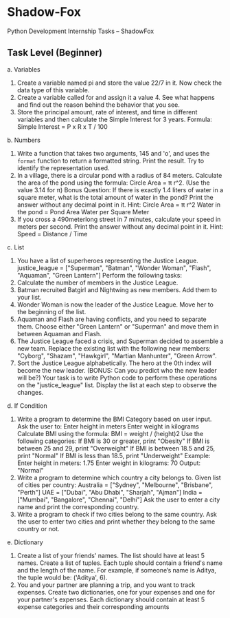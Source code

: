 # Shadow-Fox
Python Development Internship Tasks – ShadowFox
## Task Level (Beginner)
a. Variables 
1. Create a variable named pi and store the value 22/7 in it.
 Now check the data type of this variable. 
2. Create a variable called for and assign it a value 4. See what
 happens and find out the reason behind the behavior that you
 see. 
3. Store the principal amount, rate of interest, and time in
 different variables and then calculate the Simple Interest for 3
 years. Formula: Simple Interest = P x R x T / 100

b. Numbers 
1. Write a function that takes two arguments, 145 and 'o', and
 uses the `format` function to return a formatted string. Print the
 result. Try to identify the representation used. 
2. In a village, there is a circular pond with a radius of 84 meters.
 Calculate the area of the pond using the formula: Circle Area = π
 r^2. (Use the value 3.14 for π) Bonus Question: If there is exactly
 1.4 liters of water in a square meter, what is the total amount of
 water in the pond? Print the answer without any decimal point in
 it. Hint: Circle Area = π r^2 Water in the pond = Pond Area
 Water per Square Meter 
3. If you cross a 490meterlong street in 7 minutes, calculate your
 speed in meters per second. Print the answer without any decimal
 point in it. Hint: Speed = Distance / Time

c. List 
1. You have a list of superheroes representing the Justice
 League. justice_league = ["Superman", "Batman", "Wonder
 Woman", "Flash", "Aquaman", "Green Lantern"] 
Perform the following tasks: 
1. Calculate the number of members in the Justice League. 
2. Batman recruited Batgirl and Nightwing as new members.
 Add them to your list. 
3. Wonder Woman is now the leader of the Justice League.
 Move her to the beginning of the list. 
4. Aquaman and Flash are having conflicts, and you need to
 separate them. Choose either "Green Lantern" or "Superman"
 and move them in between Aquaman and Flash. 
5. The Justice League faced a crisis, and Superman decided to
 assemble a new team. Replace the existing list with the following
 new members: "Cyborg", "Shazam", "Hawkgirl", "Martian
 Manhunter", "Green Arrow". 
6. Sort the Justice League alphabetically. The hero at the 0th
 index will become the new leader. 
(BONUS: Can you predict who the new leader will be?) 
Your task is to write Python code to perform these operations on
 the "justice_league" list. Display the list at each step to observe
 the changes.

d. If Condition 
1. Write a program to determine the BMI Category based on user input. 
Ask the user to: 
Enter height in meters 
Enter weight in kilograms 
Calculate BMI using the formula: BMI = weight / (height)2 
Use the following categories: 
If BMI is 30 or greater, print "Obesity" 
If BMI is between 25 and 29, print "Overweight" 
If BMI is between 18.5 and 25, print "Normal" 
If BMI is less than 18.5, print "Underweight" 
Example: 
Enter height in meters: 1.75 
Enter weight in kilograms: 70 
Output: "Normal" 
2. Write a program to determine which country a city belongs to. Given
 list of cities per country: 
Australia = ["Sydney", "Melbourne", "Brisbane", "Perth"] 
UAE = ["Dubai", "Abu Dhabi", "Sharjah", "Ajman"] 
India = ["Mumbai", "Bangalore", "Chennai", "Delhi"] 
Ask the user to enter a city name and print the corresponding country.
3. Write a program to check if two cities belong to the same country.
 Ask the user to enter two cities and print whether they belong to the
 same country or not.

e. Dictionary 
1. Create a list of your friends' names. The list should have at least 5 names.
 Create a list of tuples. Each tuple should contain a friend's name and the length
 of the name. 
For example, if someone’s name is Aditya, the tuple would be: ('Aditya', 6).
2. You and your partner are planning a trip, and you want to track expenses.
 Create two dictionaries, one for your expenses and one for your partner's
 expenses. Each dictionary should contain at least 5 expense categories and their
 corresponding amounts

